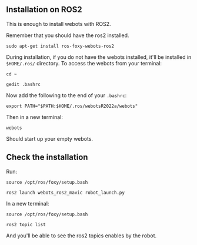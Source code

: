 

## Installation on ROS2

This is enough to install webots with ROS2.

Remember that you should have the ros2 installed.

```
sudo apt-get install ros-foxy-webots-ros2
```

During installation, if you do not have the webots installed, it'll be installed in `$HOME/.ros/` directory. To access the webots from your terminal:

```
cd ~

gedit .bashrc
```

Now add the following to the end of your `.bashrc`:

```
export PATH="$PATH:$HOME/.ros/webotsR2022a/webots"
```

Then in a new terminal:

```
webots
```

Should start up your empty webots.

## Check the installation 

Run:

```
source /opt/ros/foxy/setup.bash

ros2 launch webots_ros2_mavic robot_launch.py 
```

In a new terminal:

```
source /opt/ros/foxy/setup.bash

ros2 topic list
```

And you'll be able to see the ros2 topics enables by the robot.

